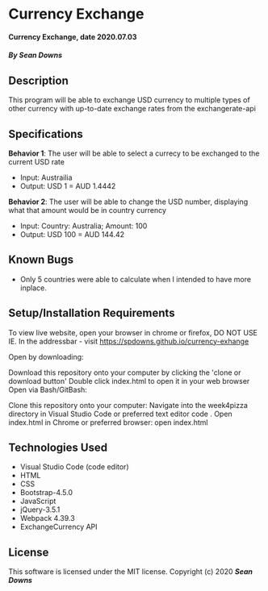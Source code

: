 # Currency Exchange

#### Currency Exchange, date 2020.07.03

#### _By Sean Downs_
## Description
This program will be able to exchange USD currency to multiple types of other currency with up-to-date exchange rates from the exchangerate-api

## Specifications
**Behavior 1**: The user will be able to select a currecy to be exchanged to the current USD rate
  * Input: Austrailia
  * Output: USD 1 = AUD 1.4442

**Behavior 2**: The user will be able to change the USD number, displaying what that amount would be in country currency
  * Input: Country: Australia; Amount: 100
  * Output: USD 100 = AUD 144.42

## Known Bugs
* Only 5 countries were able to calculate when I intended to have more inplace.   

## Setup/Installation Requirements
To view live website, open your browser in chrome or firefox, DO NOT USE IE. In the addressbar - visit https://spdowns.github.io/currency-exhange

Open by downloading:

Download this repository onto your computer by clicking the 'clone or download button'
Double click index.html to open it in your web browser
Open via Bash/GitBash:

Clone this repository onto your computer:
Navigate into the week4pizza directory in Visual Studio Code or preferred text editor code .
Open index.html in Chrome or preferred browser: open index.html

## Technologies Used
* Visual Studio Code (code editor)
* HTML
* CSS
* Bootstrap-4.5.0
* JavaScript
* jQuery-3.5.1
* Webpack 4.39.3
* ExchangeCurrency API

## License
This software is licensed under the MIT license. Copyright (c) 2020 **_Sean Downs_**